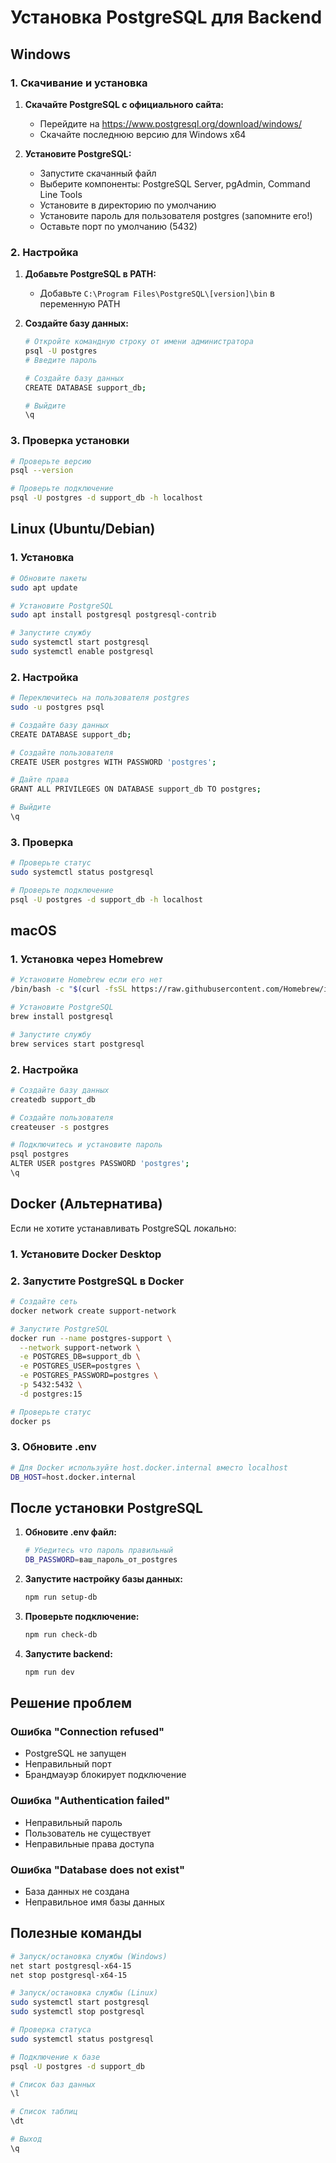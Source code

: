 # Установка PostgreSQL для Backend

## Windows

### 1. Скачивание и установка

1. **Скачайте PostgreSQL с официального сайта:**
   - Перейдите на https://www.postgresql.org/download/windows/
   - Скачайте последнюю версию для Windows x64

2. **Установите PostgreSQL:**
   - Запустите скачанный файл
   - Выберите компоненты: PostgreSQL Server, pgAdmin, Command Line Tools
   - Установите в директорию по умолчанию
   - Установите пароль для пользователя postgres (запомните его!)
   - Оставьте порт по умолчанию (5432)

### 2. Настройка

1. **Добавьте PostgreSQL в PATH:**
   - Добавьте `C:\Program Files\PostgreSQL\[version]\bin` в переменную PATH

2. **Создайте базу данных:**
   ```bash
   # Откройте командную строку от имени администратора
   psql -U postgres
   # Введите пароль
   
   # Создайте базу данных
   CREATE DATABASE support_db;
   
   # Выйдите
   \q
   ```

### 3. Проверка установки

```bash
# Проверьте версию
psql --version

# Проверьте подключение
psql -U postgres -d support_db -h localhost
```

## Linux (Ubuntu/Debian)

### 1. Установка

```bash
# Обновите пакеты
sudo apt update

# Установите PostgreSQL
sudo apt install postgresql postgresql-contrib

# Запустите службу
sudo systemctl start postgresql
sudo systemctl enable postgresql
```

### 2. Настройка

```bash
# Переключитесь на пользователя postgres
sudo -u postgres psql

# Создайте базу данных
CREATE DATABASE support_db;

# Создайте пользователя
CREATE USER postgres WITH PASSWORD 'postgres';

# Дайте права
GRANT ALL PRIVILEGES ON DATABASE support_db TO postgres;

# Выйдите
\q
```

### 3. Проверка

```bash
# Проверьте статус
sudo systemctl status postgresql

# Проверьте подключение
psql -U postgres -d support_db -h localhost
```

## macOS

### 1. Установка через Homebrew

```bash
# Установите Homebrew если его нет
/bin/bash -c "$(curl -fsSL https://raw.githubusercontent.com/Homebrew/install/HEAD/install.sh)"

# Установите PostgreSQL
brew install postgresql

# Запустите службу
brew services start postgresql
```

### 2. Настройка

```bash
# Создайте базу данных
createdb support_db

# Создайте пользователя
createuser -s postgres

# Подключитесь и установите пароль
psql postgres
ALTER USER postgres PASSWORD 'postgres';
\q
```

## Docker (Альтернатива)

Если не хотите устанавливать PostgreSQL локально:

### 1. Установите Docker Desktop

### 2. Запустите PostgreSQL в Docker

```bash
# Создайте сеть
docker network create support-network

# Запустите PostgreSQL
docker run --name postgres-support \
  --network support-network \
  -e POSTGRES_DB=support_db \
  -e POSTGRES_USER=postgres \
  -e POSTGRES_PASSWORD=postgres \
  -p 5432:5432 \
  -d postgres:15

# Проверьте статус
docker ps
```

### 3. Обновите .env

```bash
# Для Docker используйте host.docker.internal вместо localhost
DB_HOST=host.docker.internal
```

## После установки PostgreSQL

1. **Обновите .env файл:**
   ```bash
   # Убедитесь что пароль правильный
   DB_PASSWORD=ваш_пароль_от_postgres
   ```

2. **Запустите настройку базы данных:**
   ```bash
   npm run setup-db
   ```

3. **Проверьте подключение:**
   ```bash
   npm run check-db
   ```

4. **Запустите backend:**
   ```bash
   npm run dev
   ```

## Решение проблем

### Ошибка "Connection refused"
- PostgreSQL не запущен
- Неправильный порт
- Брандмауэр блокирует подключение

### Ошибка "Authentication failed"
- Неправильный пароль
- Пользователь не существует
- Неправильные права доступа

### Ошибка "Database does not exist"
- База данных не создана
- Неправильное имя базы данных

## Полезные команды

```bash
# Запуск/остановка службы (Windows)
net start postgresql-x64-15
net stop postgresql-x64-15

# Запуск/остановка службы (Linux)
sudo systemctl start postgresql
sudo systemctl stop postgresql

# Проверка статуса
sudo systemctl status postgresql

# Подключение к базе
psql -U postgres -d support_db

# Список баз данных
\l

# Список таблиц
\dt

# Выход
\q
```
